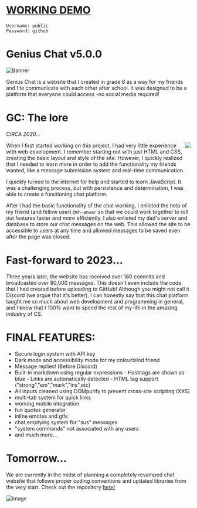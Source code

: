 # [WORKING DEMO](http://chat.reesechong.com/)
```
Username: public
Password: github
```

# Genius Chat v5.0.0

![Banner](https://user-images.githubusercontent.com/75395781/209419223-8b6ee551-701c-4ec6-b1e5-163b026c2fe5.png)

Genius Chat is a website that I created in grade 8 as a way for my friends and I to communicate with each other after school. It was designed to be a platform that everyone could access -no social media required!

# GC: The lore 
*CIRCA 2020...*

<img align="right" src="https://user-images.githubusercontent.com/75395781/198900837-10d6405e-2f2e-418c-8148-d36e72031133.png">

When I first started working on this project, I had very little experience with web development. I remember starting out with just HTML and CSS, creating the basic layout and style of the site. However, I quickly realized that I needed to learn more in order to add the functionality my friends wanted, like a message submission system and real-time communication.

I quickly turned to the internet for help and started to learn JavaScript. It was a challenging process, but with persistence and determination, I was able to create a functioning chat platform. 

After I had the basic functionality of the chat working, I enlisted the help of my friend (and fellow user) `@mh-anwar` so that we could work together to roll out features faster and more efficiently. I also enlisted my dad's server and database to store our chat messages on the web. This allowed the site to be accessible to users at any time and allowed messages to be saved even after the page was closed.

# Fast-forward to 2023...
Three years later, the website has received over 160 commits and broadcasted over 80,000 messages. This doesn't even include the code that I had created before uploading to GitHub! Although you might not call it Discord (we argue that it's better), I can honestly say that this chat platform taught me so much about web development and programming in general, and I know that I 100% want to spend the rest of my life in the amazing industry of CS.

# FINAL FEATURES:
- Secure login system with API key
- Dark mode and accessibility mode for my colourblind friend
- Message replies! (Before Discord)
- Built-in markdown using regular expressions
		- Hashtags are shown as blue
		- Links are automatically detected
		- HTML tag support ("strong","em","mark","ins",etc)
- All inputs cleaned using DOMpurify to prevent cross-site scripting (XXS)
- multi-tab system for quick links
- working mobile integration
- fun quotes generator
- inline emotes and gifs
- chat emptying system for "sus" messages
- "system commands" not associated with any users
- and much more...

# Tomorrow...
We are currently in the midst of planning a completely revamped chat website that follows proper coding conventions and updated libraries from the very start.
Check out the repository [here!](https://github.com/r-chong/Ultimate-Chat)

![image](https://user-images.githubusercontent.com/71291954/145916494-123b60a8-63c3-4c2f-a004-ac7bddd0bf63.png)
